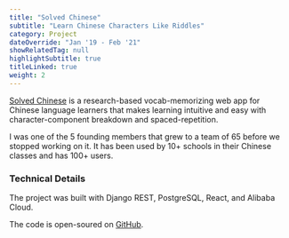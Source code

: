 ```yaml
---
title: "Solved Chinese"
subtitle: "Learn Chinese Characters Like Riddles"
category: Project
dateOverride: "Jan '19 - Feb '21"
showRelatedTag: null
highlightSubtitle: true
titleLinked: true
weight: 2
---
```


[Solved Chinese](https://tabeasy.org/) is a research-based vocab-memorizing web app for Chinese language learners that makes learning intuitive and easy with character-component breakdown and spaced-repetition.

I was one of the 5 founding members that grew to a team of 65 before we stopped working on it. It has been used by 10+ schools in their Chinese classes and has 100+ users.

### Technical Details

The project was built with Django REST, PostgreSQL, React, and Alibaba Cloud.

The code is open-soured on [GitHub](https://github.com/solved-chinese).
